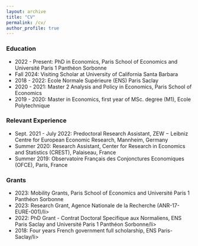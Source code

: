```yaml
---
layout: archive
title: "CV"
permalink: /cv/
author_profile: true
---
```


<div class="teaching">
  
  <h3>Education</h3>
  <ul>
    <li>2022 - Present: PhD in Economics, Paris School of Economics and Université Paris 1 Panthéon Sorbonne</li>
    <li>Fall 2024: Visiting Scholar at University of California Santa Barbara</li>
    <li>2018 - 2022: Ecole Normale Supérieure (ENS) Paris Saclay</li>
    <li>2020 - 2021: Master 2 Analysis and Policy in Economics, Paris School of Economics</li>
    <li>2019 - 2020: Master in Economics, first year of MSc. degree (M1), Ecole Polytechnique</li>
  </ul>

  <h3>Relevant Experience</h3>
  <ul>
    <li>Sept. 2021 - July 2022: Predoctoral Research Assistant, ZEW − Leibniz Centre for European Economic Research, Mannheim, Germany</li>
    <li>Summer 2020: Research Assistant, Center for Research in Economics and Statistics (CREST), Palaiseau, France</li>
    <li>Summer 2019: Observatoire Français des Conjonctures Economiques (OFCE), Paris, France</li>
  </ul>
</div>

  <h3>Grants</h3>
  <ul>
    <li>2023: Mobility Grants, Paris School of Economics and Université Paris 1 Panthéon Sorbonne</li>
    <li>2023: Research Grant, Agence Nationale de la Recherche (ANR-17-EURE-001)/li>
    <li>2022: PhD Grant - Contrat Doctoral Specifique aux Normaliens, ENS Paris Saclay and Université Paris 1 Panthéon Sorbonne/li>
    <li>2018: Four years French government full scholarship, ENS Paris-Saclay/li>
  </ul>
</div>
